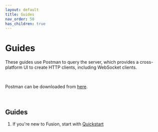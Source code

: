 ```yaml
---
layout: default
title: Guides
nav_order: 50
has_children: true
---
```


# Guides

These guides use Postman to query the server, which provides a cross-platform UI to create HTTP clients, including WebSocket clients.

<br/>

Postman can be downloaded from [here](https://www.postman.com/downloads/).

<br/>

## Guides
1. If you're new to Fusion, start with [Quickstart](quickstart/quickstart.md)

